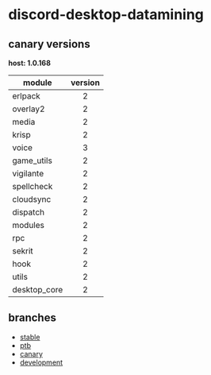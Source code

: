# discord-desktop-datamining

## canary versions

**host: 1.0.168**

| module | version |
| ------ | :-----: |
| erlpack | 2 |
| overlay2 | 2 |
| media | 2 |
| krisp | 2 |
| voice | 3 |
| game_utils | 2 |
| vigilante | 2 |
| spellcheck | 2 |
| cloudsync | 2 |
| dispatch | 2 |
| modules | 2 |
| rpc | 2 |
| sekrit | 2 |
| hook | 2 |
| utils | 2 |
| desktop_core | 2 |

## branches

- [stable](https://github.com/OpenAsar/discord-desktop-datamining/tree/stable)
- [ptb](https://github.com/OpenAsar/discord-desktop-datamining/tree/ptb)
- [canary](https://github.com/OpenAsar/discord-desktop-datamining/tree/canary)
- [development](https://github.com/OpenAsar/discord-desktop-datamining/tree/development)